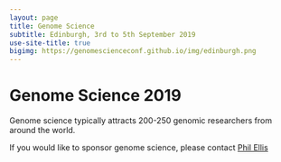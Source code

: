 ```yaml
---
layout: page
title: Genome Science
subtitle: Edinburgh, 3rd to 5th September 2019
use-site-title: true
bigimg: https://genomescienceconf.github.io/img/edinburgh.png
---
```


# Genome Science 2019

Genome science typically attracts 200-250 genomic researchers from around the world.

If you would like to sponsor genome science, please contact [Phil Ellis](mailto:Philip.Ellis@ed.ac.uk)


